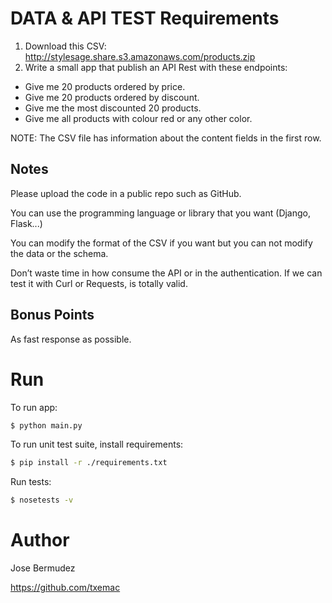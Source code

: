 # DATA & API TEST Requirements
1. Download this CSV:
http://stylesage.share.s3.amazonaws.com/products.zip
2. Write a small app that publish an API Rest with these endpoints:
- Give me 20 products ordered by price.
- Give me 20 products ordered by discount.
- Give me the most discounted 20 products.
- Give me all products with colour red or any other color.

NOTE: The CSV file has information about the content fields in the first row.
           
## Notes
Please upload the code in a public repo such as GitHub.

You can use the programming language or library that you want (Django, Flask...)

You can modify the format of the CSV if you want but you can not modify the data or the schema.

Don’t waste time in how consume the API or in the authentication. If we can test it with Curl or Requests, is totally valid.

## Bonus Points
As fast response as possible.

# Run
To run app:
```sh
$ python main.py
```
To run unit test suite, install requirements:
```sh
$ pip install -r ./requirements.txt
```
Run tests:
```sh
$ nosetests -v
```

# Author
Jose Bermudez

https://github.com/txemac

